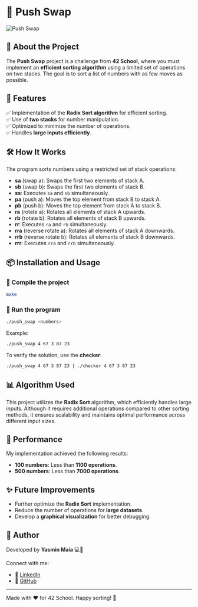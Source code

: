 # 📌 Push Swap

![Push Swap](https://upload.wikimedia.org/wikipedia/commons/thumb/6/6a/Sorting_quicksort_anim.gif/500px-Sorting_quicksort_anim.gif)

## 📖 About the Project
The **Push Swap** project is a challenge from **42 School**, where you must implement an **efficient sorting algorithm** using a limited set of operations on two stacks. The goal is to sort a list of numbers with as few moves as possible.

## 🚀 Features
✅ Implementation of the **Radix Sort algorithm** for efficient sorting.<br>
✅ Use of **two stacks** for number manipulation.<br>
✅ Optimized to minimize the number of operations.<br>
✅ Handles **large inputs efficiently**.<br>

## 🛠️ How It Works
The program sorts numbers using a restricted set of stack operations:
- **sa** (swap a): Swaps the first two elements of stack A.
- **sb** (swap b): Swaps the first two elements of stack B.
- **ss**: Executes `sa` and `sb` simultaneously.
- **pa** (push a): Moves the top element from stack B to stack A.
- **pb** (push b): Moves the top element from stack A to stack B.
- **ra** (rotate a): Rotates all elements of stack A upwards.
- **rb** (rotate b): Rotates all elements of stack B upwards.
- **rr**: Executes `ra` and `rb` simultaneously.
- **rra** (reverse rotate a): Rotates all elements of stack A downwards.
- **rrb** (reverse rotate b): Rotates all elements of stack B downwards.
- **rrr**: Executes `rra` and `rrb` simultaneously.

## 📦 Installation and Usage
### 🔹 Compile the project
```sh
make
```

### 🔹 Run the program
```sh
./push_swap <numbers>
```
Example:
```sh
./push_swap 4 67 3 87 23
```

To verify the solution, use the **checker**:
```sh
./push_swap 4 67 3 87 23 | ./checker 4 67 3 87 23
```

## 📊 Algorithm Used
This project utilizes the **Radix Sort** algorithm, which efficiently handles large inputs. Although it requires additional operations compared to other sorting methods, it ensures scalability and maintains optimal performance across different input sizes.

## 🎯 Performance
My implementation achieved the following results:
- **100 numbers**: Less than **1100 operations**.
- **500 numbers**: Less than **7000 operations**.

## ✨ Future Improvements
- Further optimize the **Radix Sort** implementation.
- Reduce the number of operations for **large datasets**.
- Develop a **graphical visualization** for better debugging.

## 👤 Author
Developed by **Yasmin Maia** 💻🚀

Connect with me:
- 🔗 [LinkedIn](https://www.linkedin.com/in/yasmin-maia/)
- 🐙 [GitHub](https://github.com/Yasmin-Maia)

---

Made with ❤️ for 42 School. Happy sorting! 🚀

